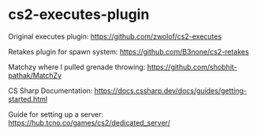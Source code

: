 # cs2-executes-plugin

Original executes plugin: https://github.com/zwolof/cs2-executes

Retakes plugin for spawn system: https://github.com/B3none/cs2-retakes

Matchzy where I pulled grenade throwing: https://github.com/shobhit-pathak/MatchZy

CS Sharp Documentation: https://docs.cssharp.dev/docs/guides/getting-started.html

Guide for setting up a server: https://hub.tcno.co/games/cs2/dedicated_server/
